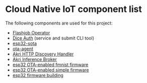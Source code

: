 # Cloud Native IoT component list

The following components are used for this project:

- [Flashjob Operator](./flashjob_operator)
- [Dice Auth](./dice-auth) (service and submit CLI tool)
- [esp32-sota](./esp32-sota)
- [ota-agent](./ota-agent)
- [Akri HTTP Discovery Handler](./akri-discovery-handler-go)
- [Akri Inference Broker](./inference-broker)
- [esp32 OTA-enabled fmnist firmware](./fmnist-esp-ota)
- [esp32 OTA-enabled simple firmware](./esp32-ota-update)
- [esp32 firmware building](./esp32-build)
